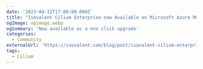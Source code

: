 ```yaml
---
date: '2023-04-12T17:00:00.000Z'
title: "Isovalent Cilium Enterprise now Available on Microsoft Azure Marketplace"
ogImage: ogimage.webp
ogSummary: 'Now available as a one click upgrade'
categories:
  - Community
externalUrl: 'https://isovalent.com/blog/post/isovalent-cilium-enterprise-microsoft-azure-marketplace/'
tags:
  - Cilium
---
```

